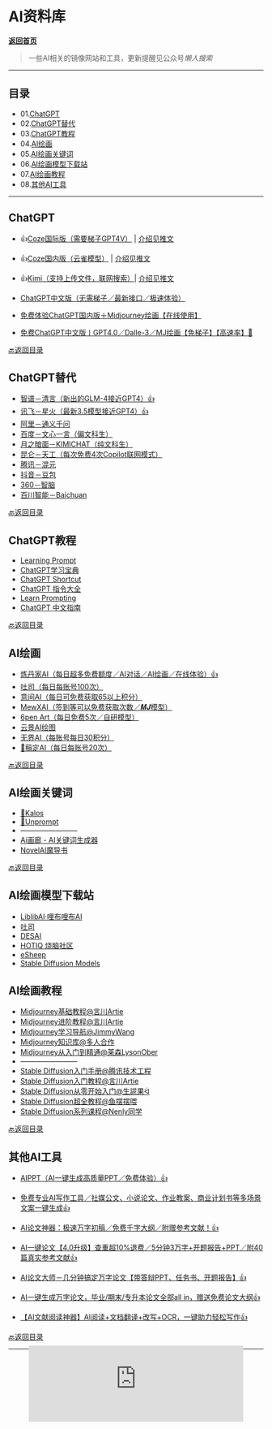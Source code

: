 # AI资料库

[**返回首页**](/README.md)

> 一些AI相关的镜像网站和工具，更新提醒见公众号*懒人搜索*

------

## 目录

- 01.[ChatGPT](#ChatGPT)
- 02.[ChatGPT替代](#ChatGPT替代)
- 03.[ChatGPT教程](#ChatGPT教程)
- 04.[AI绘画](#AI绘画)
- 05.[AI绘画关键词](#AI绘画关键词)
- 06.[AI绘画模型下载站](#AI绘画模型下载站)
-  07.[AI绘画教程](#AI绘画教程)
- 08.[其他AI工具](#其他AI工具)

***

## ChatGPT

- 👍[Coze国际版（需要梯子GPT4V）](https://www.coze.com/) | [介绍见推文](https://mp.weixin.qq.com/s?__biz=MzkwNjE5NDYzOQ==&mid=2247486904&idx=1&sn=c2f0816ccc448c41b5a54a28facd53a0&chksm=c0ed7618f79aff0e7e56d1bb2fa4664158910f12af34dcbaee49d14d12399c1ed841317b9d22&token=2057641479&lang=zh_CN&scene=21#wechat_redirect)
- 👍[Coze国内版（云雀模型）](https://www.coze.cn/) | [介绍见推文](https://mp.weixin.qq.com/s?__biz=MzkwNjE5NDYzOQ==&mid=2247489291&idx=1&sn=80296819826169d0d0d7e1419abd82a8&chksm=c0ed6cabf79ae5bd3270c29e39d8932cd9396852ff56e9187c4f9e54f112b10a2f00ba67130f&token=219016501&lang=zh_CN#rd)
- 👍[Kimi（支持上传文件，联网搜索）]()| [介绍见推文](https://mp.weixin.qq.com/s?__biz=MzkwNjE5NDYzOQ==&mid=2247489550&idx=1&sn=3bd47498843645d958ed318b88b35363&chksm=c0ed63aef79aeab870e0c95aa980ca21b2b567f59bb725809f2a63a5db921e718f28c0045fab&token=219016501&lang=zh_CN#rd)

- [ChatGPT中文版（无需梯子／最新接口／极速体验）](https://wws.lanzoul.com/b0czfctyd)
- [免费体验ChatGPT国内版＋Midjourney绘画【在线使用】](https://chat.aiduihua.com/)
- [免费ChatGPT中文版丨GPT4.0／Dalle-3／MJ绘画【免梯子】【高速率】🚀](https://chat.uyanai.com/?user_sn=31129222)



[🔙返回目录](#目录)

##  ChatGPT替代

- [智谱－清言（新出的GLM-4接近GPT4）👍](https://www.chatglm.cn/)
- [讯飞－星火（最新3.5模型接近GPT4）👍](https://xinghuo.xfyun.cn/)
- [阿里－通义千问](https://qianwen.aliyun.com/)
- [百度－文心一言（偏文科生）](https://yiyan.baidu.com/)
- [月之暗面－KIMICHAT（纯文科生）](https://kimi.moonshot.cn/)
- [昆仑－天工（每次免费4次Copilot联网模式）](https://neice.tiangong.cn/)
- [腾讯－混元](https://hunyuan.tencent.com/)
- [抖音－豆包](https://www.doubao.com/chat/)
- [360－智脑](https://ai.360.com/)
- [百川智能－Baichuan](https://www.baichuan-ai.com/home)



[🔙返回目录](#目录)

## ChatGPT教程

- [Learning Prompt](https://learningprompt.wiki/)
- [ChatGPT学习宝典](https://gpt.candobear.com/prompt)
- [ChatGPT Shortcut](https://ai.newzone.top/)
- [ChatGPT 指令大全](https://www.explainthis.io/zh-hant/chatgpt)
- [Learn Prompting](https://learnprompting.org/zh-Hans/)
- [ChatGPT 中文指南](https://gitlab.com/awesomeai/awesome-chatgpt-zh)



[🔙返回目录](#目录)

## AI绘画

- [炼丹家AI（每日超多免费额度／AI对话／AI绘画／在线体验）👍](https://www.liandanjia.com/inviteCode/irrFlkns)
- [吐司（每日每账号100次）](https://tusiart.com/images/617693482049549036?post_id=617705074162097747&source_id=nz-xoFHglkWwrPQsYHz28hIj)
- [意间AI（每日可免费获取65以上积分）](https://wework.qpic.cn/wwpic/3472_Fj_BFbajS5urPgy_1682591701)
- [MewXAI（签到等可以免费获取次数／𝑴𝑱模型）](https://wework.qpic.cn/wwpic/209356_aEz4ksSmQmuIWK5_1682837868)
- [6pen Art（每日免费5次／自研模型）](https://6pen.art/)
- [云景AI绘图](https://yunjing.gallery/)
- [无界AI（每账号每日30积分）](https://www.wujieai.com/register?inviteCode=NKKQ9I)
- [🚧稿定AI（每日每账号20次）](https://www.gaoding.com/ai)



[🔙返回目录](#目录)

## AI绘画关键词

- [🐢Kalos](https://kalos.art/discovery)
- [🐢Unprompt](https://unprompt.ai/)
- ————————
- [Ai画廊 - AI关键词生成器](https://www.aigallery.top/)
- [NovelAI魔导书](https://thereisnospon.github.io/NovelAiTag/)



[🔙返回目录](#目录)

## AI绘画模型下载站

- [LiblibAI·哩布哩布AI](https://www.liblib.ai/)
- [吐司](https://tusiart.com/images/617693482049549036?post_id=617705074162097747&source_id=nz-xoFHglkWwrPQsYHz28hIj)
- [DESAI](https://www.i-desai.com/)
- [HOTIQ 烧脑社区](https://www.hotiq.cn/category/aimx)
- [eSheep](https://www.esheep.com/)
- [Stable Diffusion Models](https://cyberes.github.io/stable-diffusion-models/)





##  AI绘画教程

- [Midjourney基础教程@言川Artie](https://www.uisdc.com/midjourney-7)
- [Midjourney进阶教程@言川Artie](https://www.uisdc.com/midjourney-6)
- [Midjourney学习导航@JimmyWang](https://learningprompt.wiki/docs/midjourney-learning-path)
- [Midjourney知识库@多人合作](https://tob-design.yuque.com/kxcufk/mj)
- [Midjourney从入门到精通@莱森LysonOber](https://www.bilibili.com/video/BV1p24y1h7CQ/)
- ————————
- [Stable Diffusion入门手册@腾讯技术工程](https://mp.weixin.qq.com/s/8czNX-pXyOeFDFhs2fo7HA)
- [Stable Diffusion入门教程@言川Artie](https://www.uisdc.com/stable-diffusion-3)
- [Stable Diffusion从零开始入门@生誮果ᐛ](https://www.uisdc.com/stable-diffusion-4)
- [Stable Diffusion超全教程@鱼摆摆喂](https://www.bilibili.com/video/BV1Qc411L7v1/)
- [Stable Diffusion系列课程@Nenly同学](https://www.bilibili.com/video/BV1As4y127HW/)



[🔙返回目录](#目录)

## 其他AI工具

- [AIPPT（AI一键生成高质量PPT／免费体验）👍](https://www.aippt.cn/)

- [免费专业AI写作工具／社媒公文、小说论文、作业教案、商业计划书等多场景文案一键生成👍](https://ibiling.cn/)

- [AI论文神器：极速万字初稿／免费千字大纲／附赠参考文献！👍](https://ibiling.cn/paper)

- [AI一键论文【4.0升级】查重超10%退费／5分钟3万字+开题报告+PPT／附40篇真实参考文献👍](https://www.aipaperpass.com/)

- [AI论文大师－几分钟搞定万字论文【带答辩PPT、任务书、开题报告】👍](https://kf.aiduihua.com/app/ycPaper/)

- [AI一键生成万字论文，毕业/期末/专升本论文全部all in，赠送免费论文大纲👍](https://baipingai.com/paper/paper-sc)

- [【AI文献阅读神器】AI阅读+文档翻译+改写+OCR，一键助力轻松写作👍](https://baoyueai.com/)

  

[🔙返回目录](#目录)

------

<figure class="notion-asset-wrapper notion-asset-wrapper-embed notion-block-1c5fa359e4d443798dfa7bc86198900a"><div style="position:relative;display:flex;justify-content:center;align-self:center;width:100%;max-width:100%;flex-direction:column;height:106.99510955810547px"><iframe class="notion-asset-object-fit" src="https://cn.widgetstore.net/view/index.html?q=5b049cc8622189440f31d6307d40e568.41d77edc6507a37202b75520258dcf2d" title="iframe embed" frameborder="0" allowfullscreen="" loading="lazy" scrolling="auto"></iframe></div></figure>
